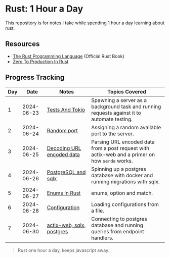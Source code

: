 # Rust: 1 Hour a Day

This repository is for notes I take while spending 1 hour a day learning about rust.

## Resources

- [The Rust Programming Language](https://doc.rust-lang.org/book/) (Official Rust Book)
- [Zero To Production In Rust](https://www.zero2prod.com)

## Progress Tracking

| Day   | Date       | Notes                                                  | Topics Covered                                                                                 |
| ----- | ---------- | ------------------------------------------------------ | ---------------------------------------------------------------------------------------------- |
| 1     | 2024-06-23 | [Tests And Tokio](tests_and_tokio.md)                  | Spawning a server as a background task and running requests against it to automate testing.    |
| 2<br> | 2024-06-24 | [Random port](random_port.md)                          | Assigning a random available port to the server.                                               |
| 3     | 2024-06-25 | [Decoding URL encoded data](parsing_a_post_request.md) | Parsing URL encoded data from a post request with actix-web and a primer on how `serde` works. |
| 4     | 2024-06-26 | [PostgreSQL and sqlx](postgres_sqlx.md)                | Spinning up a postgres database with docker and running migrations with sqlx.                  |
| 5     | 2024-06-27 | [Enums in Rust](enums_in_rust.md)                      | enums, option and match.                                                                       |
| 6     | 2024-06-28 | [Configuration](configuration.md)                      | Loading configurations from a file.                                                            |
| 7     | 2024-06-30 | [actix-web, sqlx, postgres](postgres_sqlx.md)          | Connecting to postgres database and running queries from endpoint handlers.                    |

> Rust one hour a day, keeps javascript away.